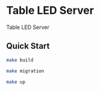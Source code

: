 # Table LED Server

Table LED Server

## Quick Start

```bash
make build
```

```bash
make migration
```

```bash
make up
```
